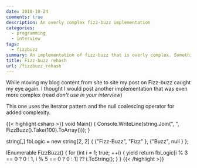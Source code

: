```yaml
---
date: 2010-10-24
comments: true
description: An overly complex fizz-buzz implementation
categories:
  - programming
  - interview
tags:
  - fizzbuzz
summary: An implementation of fizz-buzz that is overly complex. Something you want to avoid in an interview.
title: Fizz-buzz rehash
url: /fizzbuzz_rehash
---
```


While moving my blog content from site to site my post on Fizz-buzz caught my eye again. I thought I would post another implementation that was even more complex (read _don't use in your interview_)

This one uses the iterator pattern and the null coalescing operator for added complexity.

{{< highlight csharp >}}
void Main()
{
    Console.WriteLine(string.Join(", ", FizzBuzz().Take(100).ToArray()));
}

string[,] fbLogic = new string[2, 2]
{
    {"Fizz-Buzz", "Fizz" },
    {"Buzz", null }
};

IEnumerable FizzBuzz()
{
    for (int i = 1; true; ++i)
    {
        yield return fbLogic[i % 3 == 0 ? 0 : 1, i % 5 == 0 ? 0 : 1] ?? i.ToString();
    }
}
{{< /highlight >}}
